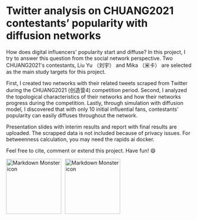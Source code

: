 # Twitter analysis on CHUANG2021 contestants’ popularity with diffusion networks


How does digital influencers' popularity start and diffuse? In this project, I try to answer this question from the social network perspective. Two CHUANG2021's contestants, Liu Yu （刘宇） and Mika （米卡） are selected as the main study targets for this project. 

First, I created two networks with their related tweets scraped from Twitter during the CHUANG2021 (创造营4) competition period. Second, I analyzed the topological characteristics of their networks and how their networks progress during the competition. Lastly, through simulation with diffusion model, I discovered that with only 10 initial influential fans, contestants' popularity can easily diffuses throughout the network.

Presentation slides with interim results and report with final results are uploaded. The scrapped data is not included because of privacy issues. For betweenness calculation, you may need the rapids ai docker.

Feel free to cite, comment or extend this project. Have fun! 😄

<img src="http://cms-bucket.ws.126.net/2021/0222/e4d8c92ag00qoxahj01jsc0009q0064c.gif"
     alt="Markdown Monster icon"  height="150"
     style="float: left; margin-right: 10px;" />
<img src="https://64.media.tumblr.com/c50214a79e4a2add407235f27fa851ae/3f3916e27d200572-12/s540x810/d0e88792009c77ba4344a4fd03af915560cda3b1.gifv"
     alt="Markdown Monster icon"  height="150"
     style="float: left; margin-right: 10px;" />


